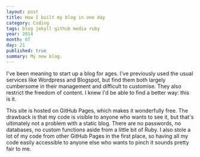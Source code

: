 ```yaml
---
layout: post
title: How I built my blog in one day
category: Coding
tags: blog jekyll github media ruby
year: 2014
month: 07
day: 21
published: true
summary: My new blog.
---
```

I've been meaning to start up a blog for ages. I've previously used the usual services like Wordpress and Blogspot, but find them both largely cumbersome in their management and difficult to customise. They also restrict the freedom of content. I knew I'd be able to find a better way: this is it.

This site is hosted on GitHub Pages, which makes it wonderfully free. The drawback is that my code is visible to anyone who wants to see it, but that's ultimately not a problem with a static blog. There are no passwords, no databases, no custom functions aside from a little bit of Ruby. I also stole a lot of my code from other GitHub Pages in the first place, so having all my code easily accessible to anyone else who wants to pinch it sounds pretty fair to me.